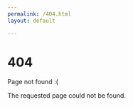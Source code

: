 ```yaml
---
permalink: /404.html
layout: default

---
```


# 404

Page not found :(

The requested page could not be found.
